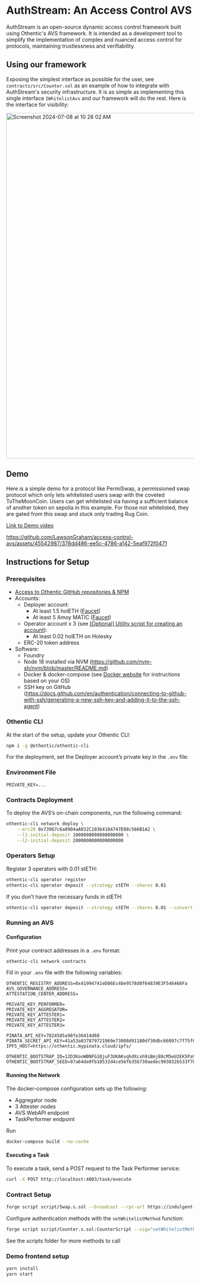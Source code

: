 # AuthStream: An Access Control AVS

AuthStream is an open-source dynamic access control framework built using Othentic's AVS framework. It is intended as a development tool to simplify the implementation of complex and nuanced access control for protocols, maintaining trustlessness and verifiability.

## Using our framework

Exposing the simplest interface as possible for the user, see `contracts/src/Counter.sol` as an example of how to integrate with AuthStream's security infrastructure. It is as simple as implementing this single interface `IWhitelistAvs` and our framework will do the rest. Here is the interface for visibility:

<img width="926" alt="Screenshot 2024-07-08 at 10 28 02 AM" src="https://github.com/LawsonGraham/access-control-avs/assets/45542987/884e53f5-68a8-4729-b7e4-2c6e8a69273f">


## Demo

Here is a simple demo for a protocol like PermiSwap, a permissioned swap protocol which only lets whitelisted users swap with the coveted ToTheMoonCoin. Users can get whitelisted via having a sufficient balance of another token on sepolia in this example. For those not whitelisted, they are gated from this swap and stuck only trading Rug Coin.

[Link to Demo video](https://www.youtube.com/watch?v=KSnO80Ux43Q)



https://github.com/LawsonGraham/access-control-avs/assets/45542987/378dd486-ee5c-4786-a142-5eaf972f0471



## Instructions for Setup

### Prerequisites

- [Access to Othentic GitHub repositories & NPM](https://zvk25weryww.typeform.com/to/N7kPLNpE)
- Accounts:
  - Deployer account:
    - At least 1.5 holETH ([Faucet](https://holesky-faucet.pk910.de/))
    - At least 5 Amoy MATIC ([Faucet](https://docs.google.com/forms/d/e/1FAIpQLSe4npoGldJknEs9EBtPaV3AS-0HTso2IuMWDCiMmLEMCx8euQ/viewform))
  - Operator account x 3 (see [[Optional] Utility script for creating an account](https://www.notion.so/Optional-Utility-script-for-creating-an-account-37bfd26cce7648eea16a0637ec4861b5?pvs=21)):
    - At least 0.02 holETH on Holesky
  - ERC-20 token address
- Software:
  - Foundry
  - Node 18 installed via NVM (https://github.com/nvm-sh/nvm/blob/master/README.md)
  - Docker & docker-compose (see [Docker website](https://docs.docker.com/engine/install/) for instructions based on your OS)
  - SSH key on GitHub (https://docs.github.com/en/authentication/connecting-to-github-with-ssh/generating-a-new-ssh-key-and-adding-it-to-the-ssh-agent)

### Othentic CLI

At the start of the setup, update your Othentic CLI:

```bash
npm i -g @othentic/othentic-cli
```

For the deployment, set the Deployer account’s private key in the `.env` file:

### Environment File

```
PRIVATE_KEY=...
```

### Contracts Deployment

To deploy the AVS’s on-chain components, run the following command:

```bash
othentic-cli network deploy \
    --erc20 0x73967c6a0904aA032C103b4104747E88c566B1A2 \
    --l1-initial-deposit 1000000000000000000 \
    --l2-initial-deposit 2000000000000000000
```

### Operators Setup

Register 3 operators with 0.01 stETH:

```bash
othentic-cli operator register
othentic-cli operator deposit --strategy stETH --shares 0.01
```

If you don’t have the necessary funds in stETH:

```bash
othentic-cli operator deposit --strategy stETH --shares 0.01 --convert 0.012
```

### Running an AVS

#### Configuration

Print your contract addresses in a `.env` format:

```bash
othentic-cli network contracts
```

Fill in your `.env` file with the following variables:

```
OTHENTIC_REGISTRY_ADDRESS=0x41994741eD86Ec48e9578d0f64839E3F546466Fa
AVS_GOVERNANCE_ADDRESS=
ATTESTATION_CENTER_ADDRESS=

PRIVATE_KEY_PERFORMER=
PRIVATE_KEY_AGGREGATOR=
PRIVATE_KEY_ATTESTER1=
PRIVATE_KEY_ATTESTER2=
PRIVATE_KEY_ATTESTER3=

PINATA_API_KEY=7824585a98fe36414d68
PINATA_SECRET_API_KEY=41a53a837879721969e73008d91180df30dbc66097c7f75f08cd5489176b43ea
IPFS_HOST=https://othentic.mypinata.cloud/ipfs/

OTHENTIC_BOOTSTRAP_ID=12D3KooWBNFG1QjuF3UKAKvqhdXcxh9iBmj88cM5eU2EK5Pa91KB
OTHENTIC_BOOTSTRAP_SEED=97a64de0fb18532d4ce56fb35b730aedec993032b533f783b04c9175d465d9bf
```

#### Running the Network

The docker-compose configuration sets up the following:

- Aggregator node
- 3 Attester nodes
- AVS WebAPI endpoint
- TaskPerformer endpoint

Run

```bash
docker-compose build --no-cache
```

#### Executing a Task

To execute a task, send a POST request to the Task Performer service:

```bash
curl -X POST http://localhost:4003/task/execute
```

### Contract Setup

```bash
forge script script/Swap.s.sol --broadcast --rpc-url https://indulgent-polished-cloud.matic-amoy.quiknode.pro/442e133ab1add6c7acfadf6280f04bc8d2f0d65e --private-key $PRIVATE_KEY --verify --etherscan-api-key=$ETHERSCAN_API_KEY --verifier-url https://api-amoy.polygonscan.com/api/
```

Configure authentication methods with the `setWhitelistMethod` function:

```bash
forge script script/Counter.s.sol:CounterScript --sig="setWhitelistMethod()" --broadcast --rpc-url=https://rpc-amoy.polygon.technology/  --private-key $PRIVATE_KEY 
```

See the scripts folder for more methods to call

### Demo frontend setup

```bash
yarn install
yarn start
```
